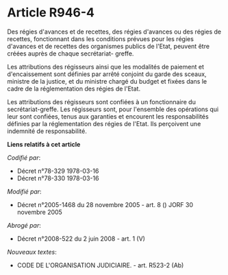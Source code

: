 # Article R946-4

Des régies d'avances et de recettes, des régies d'avances ou des régies de recettes, fonctionnant dans les conditions prévues
pour les régies d'avances et de recettes des organismes publics de l'Etat, peuvent être créées auprès de chaque secrétariat-
greffe.

Les attributions des régisseurs ainsi que les modalités de paiement et d'encaissement sont définies par arrêté conjoint du
garde des sceaux, ministre de la justice, et du ministre chargé du budget et fixées dans le cadre de la réglementation des
régies de l'Etat.

Les attributions des régisseurs sont confiées à un fonctionnaire du secrétariat-greffe. Les régisseurs sont, pour l'ensemble
des opérations qui leur sont confiées, tenus aux garanties et encourent les responsabilités définies par la réglementation
des régies de l'Etat. Ils perçoivent une indemnité de responsabilité.

**Liens relatifs à cet article**

_Codifié par_:

  - Décret n°78-329 1978-03-16
  - Décret n°78-330 1978-03-16

_Modifié par_:

  - Décret n°2005-1468 du 28 novembre 2005 - art. 8 () JORF 30 novembre 2005

_Abrogé par_:

  - Décret n°2008-522 du 2 juin 2008 - art. 1 (V)

_Nouveaux textes_:

  - CODE DE L'ORGANISATION JUDICIAIRE. - art. R523-2 (Ab)
